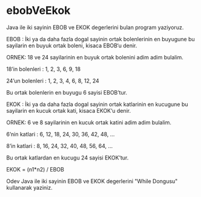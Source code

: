 # ebobVeEkok

Java ile iki sayinin EBOB ve EKOK degerlerini bulan program yaziyoruz.

EBOB : İki ya da daha fazla dogal sayinin ortak bolenlerinin en buyugune bu sayilarin en buyuk ortak boleni, kisaca EBOB‘u denir.

ORNEK: 18 ve 24 sayilarinin en buyuk ortak bolenini adim adim bulalim.

18’in bolenleri : 1, 2, 3, 6, 9, 18

24’un bolenleri : 1, 2, 3, 4, 6, 8, 12, 24

Bu ortak bolenlerin en buyugu 6 sayisi EBOB’tur.

EKOK : İki ya da daha fazla dogal sayinin ortak katlarinin en kucugune bu sayilarin en kucuk ortak kati, kisaca EKOK‘u denir.

ORNEK: 6 ve 8 sayilarinin en kucuk ortak katini adim adim bulalim.

6’nin katlari : 6, 12, 18, 24, 30, 36, 42, 48, …

8’in katlari : 8, 16, 24, 32, 40, 48, 56, 64, …

Bu ortak katlardan en kucugu 24 sayisi EKOK’tur.

EKOK = (n1*n2) / EBOB

Odev
Java ile iki sayinin EBOB ve EKOK degerlerini "While Dongusu" kullanarak yaziniz.
